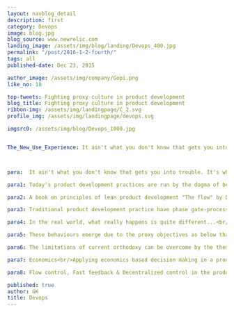 ```yaml
---
layout: navblog_detail
description: first
category: Devops
image: blog.jpg
blog_source: www.newrelic.com
landing_image: /assets/img/blog/landing/Devops_400.jpg
permalink: "/post/2016-1-2-fourth/"
tags: all
published-date: Dec 23, 2015

author_image: /assets/img/company/Gopi.png
like_no: 18

top-tweets: Fighting proxy culture in product development
blog_title: Fighting proxy culture in product development
ribbon-img: /assets/img/landingpage/C_2.svg
profile_img: /assets/img/landingpage/devops.svg

imgsrc0: /assets/img/blog/Devops_1000.jpg


The_New_Use_Experience: It ain't what you don't know that gets you into trouble. It's what you know for sure that just ain't so - Mark Twain



para:  It ain't what you don't know that gets you into trouble. It's what you know for sure that just ain't so - Mark Twain

para1: Today's product development practices are run by the dogma of beliefs like productivity, innovation, reduced cycle times, elimination of waste, quality and so on. <br/>The key to answering this belief system is to step back and answer a fundamental question of WHY do we want to stick to these beliefs? The answer - Maximizing profits. <br/>The danger of relying these proxy variables is it doesn't focus on economic decision making, rather it diverts the issues between the correlation of each of this variables.<br/>For example, if we consider the belief of efficiency is good, with blind eye to queues. We will push high capacity utilization to reflect efficiency, since under utilized capacity will appear as waste. But on the hind-sight the high capacity utilization may causes queues resulting in huge backlogs, with no apparent cost on the pending inventory of work.   

para2: A book on principles of lean product development "The flow" by Donald G.Reinertsen says, the current orthodoxy of product development is fundamentally wrong and it is so obliviated from the current reality, he compares this orthodoxy to applying old manufacturing principles in the modern lean manufacturing age.

para3: Traditional product development practice have phase gate-process. Work is divided by phase gates, one phase must be complete before the next phase start. Which means there must be atmost clarity in the way the requirements are defined before the design activity followed by the development phase. At the offset, this approach appears pefectly sensible and portray a picture perfect scenario for product development. 

para4: In the real world, what really happens is quite different...<br/> - The requirements are never fully done, it keeps evolving as complexity changes<br/> - No development team wait to design a product till they acquire the complete requirements. <br/> - They start design at 50% clarity of the requirements, but follow don't ask , don't tell policy. <br/> - Distortion of reality, people follow status quo. Most of the work they do in parallel just remain as dead-inventory.

para5: These behaviours emerge due to the proxy objectives as below that has a damaging influence in the product development....<br/> - High capacity utilization for efficiency with blindness to queues/backklogs<br/> - Innovation with delay in Design-Process adding to inventory, long cycle time with cost of delay<br/> - Workship for conformance, FIFO queues based product development practice without the sense of variablity & risk<br/> - High capacity utilization and workship of efficiency while ignoring variablity, small batch transfers, rapid feedback & limited WIP inventory<br/> - Demeaning Variability, we cannot innovate without variablity.<br/> - Manging timelinnes instead of queues<br/> - Absence of WIP constraints & Kanban principles to Agile Development practices<br/> - Centralized control with zero control on the uncertainity

para6: The limitations of current orthodoxy can be overcome by the themes of flow-based product development.<br/> - Economics<br/> - Queues<br/> - Variability<br/> - Batch size<br/> - WIP constraints<br/> - Cadence, Flow control<br/> - Fast Feedback<br/> - Decentralized control

para7: Economics<br/>Applying economics based decision making in a product development process will enable teams to see issues with a fresh point of view. The economic goals will set tangible and clear goals to the team to achieve greater operational efficiency and project management correctness.<br/><br/>Queues<br/>When you see the product development lifecycle through the eyes of economic framework, the most visible discovery you can make is that reduced cycle-time will lead to higher profit gains. If you look deeper into the cycle-time issues, our real problems are with the period of inactivity and not slow activities. Unpredictable work arrival times and unpredictable task duration leads to low levels of capacity utilization resulting in poorly managed queues adding to inventory. Responding to Queues will enable the teams to plan their work inventory and capacity utilization. It will improve the cycle times, feedback loops, manage variability & risk thereby improving the economic performance.<br/><br/>Variablity<br/>Change is the only constant. We should look variability as a key attributes to relevance. Variability is good as long as the change is adding value to the product shape & reduces the consequences of no change. Variability is contextual depending on the economics of what change could mean to product development. Only certain payoffs will cause variability to create economic value. Like the value of a change is much higher than the cost of failure.<br/><br/>Batch size<br/>Product development paradigms over years has continuously pointing to reduction in batch size of work in a development life cycle will result in better performance and reduced cycle time. It also accelertes the feedback loops, reduces variablity by eliminating the queue since the delivery cycles become faster. The risk exposure to development cycle also goes down significant. Overall resulting in lesser overhead & increased efficiency.<br/><br/>WIP constraints<br/>Toyota maintain shorter cycle times in the factories, TPS (Toyota Production systems) widely uses WIP constraints in their production line. Batch size reduction is key to reduces queues. WIP constraints affects delay, blocking & utilization when not applied properly so it need to be applied with caution. When WIP constraint are relatively light cycle-time savings are much higher than cost of under utilization or blocking.<br/>

para8: Flow control, Fast feedback & Decentralized control in the product development attribute to fighting the proxy culture of following the vanity metrics & correlated action of the performance variables in a product delivery. What the organization needs from the product development teams today is a strong acumen on the economic value for delivering a product. 

published: true
author: GK
title: Devops
---
```


